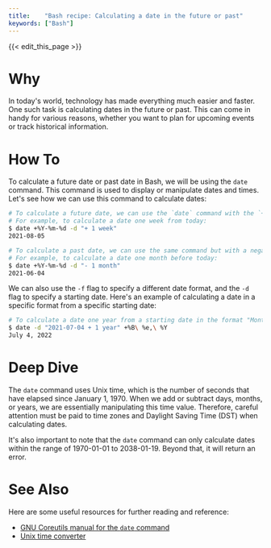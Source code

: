 ```yaml
---
title:    "Bash recipe: Calculating a date in the future or past"
keywords: ["Bash"]
---
```


{{< edit_this_page >}}

# Why
In today's world, technology has made everything much easier and faster. One such task is calculating dates in the future or past. This can come in handy for various reasons, whether you want to plan for upcoming events or track historical information.

# How To
To calculate a future date or past date in Bash, we will be using the `date` command. This command is used to display or manipulate dates and times. Let's see how we can use this command to calculate dates:

```Bash
# To calculate a future date, we can use the `date` command with the `+%Y-%m-%d` option to specify the date format, and then use the `d` flag to specify the number of days we want to add.
# For example, to calculate a date one week from today:
$ date +%Y-%m-%d -d "+ 1 week"
2021-08-05

# To calculate a past date, we can use the same command but with a negative number of days.
# For example, to calculate a date one month before today:
$ date +%Y-%m-%d -d "- 1 month"
2021-06-04
```

We can also use the `-f` flag to specify a different date format, and the `-d` flag to specify a starting date. Here's an example of calculating a date in a specific format from a specific starting date:

```Bash
# To calculate a date one year from a starting date in the format "Month Day, Year":
$ date -d "2021-07-04 + 1 year" +%B\ %e,\ %Y
July 4, 2022
```

# Deep Dive
The `date` command uses Unix time, which is the number of seconds that have elapsed since January 1, 1970. When we add or subtract days, months, or years, we are essentially manipulating this time value. Therefore, careful attention must be paid to time zones and Daylight Saving Time (DST) when calculating dates.

It's also important to note that the `date` command can only calculate dates within the range of 1970-01-01 to 2038-01-19. Beyond that, it will return an error.

# See Also
Here are some useful resources for further reading and reference:

- [GNU Coreutils manual for the `date` command](https://www.gnu.org/software/coreutils/manual/html_node/date-invocation.html)
- [Unix time converter](https://www.unixtimestamp.com/)